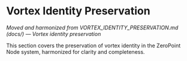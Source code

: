 # Vortex Identity Preservation

*Moved and harmonized from VORTEX_IDENTITY_PRESERVATION.md (docs/) — Vortex identity preservation*

This section covers the preservation of vortex identity in the ZeroPoint Node system, harmonized for clarity and completeness.

<!-- (Insert harmonized content here) --> 